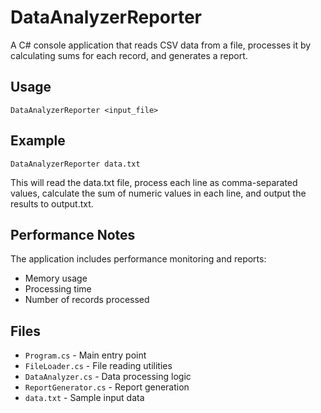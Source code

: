 # DataAnalyzerReporter

A C# console application that reads CSV data from a file, processes it by calculating sums for each record, and generates a report.

## Usage

```
DataAnalyzerReporter <input_file>
```

## Example

```
DataAnalyzerReporter data.txt
```

This will read the data.txt file, process each line as comma-separated values, calculate the sum of numeric values in each line, and output the results to output.txt.

## Performance Notes

The application includes performance monitoring and reports:
- Memory usage
- Processing time
- Number of records processed

## Files

- `Program.cs` - Main entry point
- `FileLoader.cs` - File reading utilities
- `DataAnalyzer.cs` - Data processing logic
- `ReportGenerator.cs` - Report generation
- `data.txt` - Sample input data
